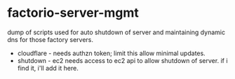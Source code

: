# factorio-server-mgmt

dump of scripts used for auto shutdown of server and maintaining dynamic dns for those factory servers.

* cloudflare - needs authzn token; limit this allow minimal updates.
* shutdown - ec2 needs access to ec2 api to allow shutdown of server.  if i find it, i'll add it here.

